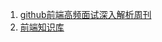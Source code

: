 1. [github前端高频面试深入解析周刊](https://github.com/YvetteLau/Step-By-Step)
2. [前端知识库](https://www.html5iq.com/)

